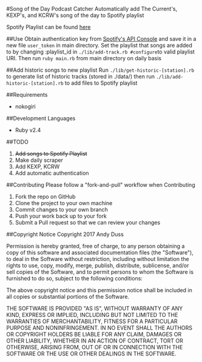 #Song of the Day Podcast Catcher
Automatically add The Current's, KEXP's, and KCRW's song of the day to Spotify playlist

Spotify Playlist can be found [here](https://open.spotify.com/user/andyduss/playlist/1VJVFypnr5RFbUvRIEF6Pu)

##Use
Obtain authentication key from [Spotify's API Console](https://developer.spotify.com/web-api/console/post-playlist-tracks/) and save it in a new file `user_token` in main directory.
Set the playlist that songs are added to by changing :playlist_id in `./lib/add-track.rb #configure`to valid playlist URI.
Then run `ruby main.rb` from main directory on daily basis

##Add historic songs to new playlist
Run `./lib/get-historic-[station].rb` to generate list of historic tracks (stored in ./data/)
then run `./lib/add-historic-[station].rb` to add files to Spotify playlist

##Requirements
* nokogiri

##Development Languages
* Ruby v2.4

##TODO
1. ~~Add songs to Spotify Playlist~~
2. Make daily scraper
3. Add KEXP, KCRW
4. Add automatic authentication

##Contributing
Please follow a "fork-and-pull" workflow when Contributing

1. Fork the repo on GitHub
2. Clone the project to your own machine
3. Commit changes to your own branch
4. Push your work back up to your fork
5. Submit a Pull request so that we can review your changes

##Copyright Notice
Copyright 2017 Andy Duss

Permission is hereby granted, free of charge, to any person obtaining a copy of this software and associated documentation files (the "Software"), to deal in the Software without restriction, including without limitation the rights to use, copy, modify, merge, publish, distribute, sublicense, and/or sell copies of the Software, and to permit persons to whom the Software is furnished to do so, subject to the following conditions:

The above copyright notice and this permission notice shall be included in all copies or substantial portions of the Software.

THE SOFTWARE IS PROVIDED "AS IS", WITHOUT WARRANTY OF ANY KIND, EXPRESS OR IMPLIED, INCLUDING BUT NOT LIMITED TO THE WARRANTIES OF MERCHANTABILITY, FITNESS FOR A PARTICULAR PURPOSE AND NONINFRINGEMENT. IN NO EVENT SHALL THE AUTHORS OR COPYRIGHT HOLDERS BE LIABLE FOR ANY CLAIM, DAMAGES OR OTHER LIABILITY, WHETHER IN AN ACTION OF CONTRACT, TORT OR OTHERWISE, ARISING FROM, OUT OF OR IN CONNECTION WITH THE SOFTWARE OR THE USE OR OTHER DEALINGS IN THE SOFTWARE.
